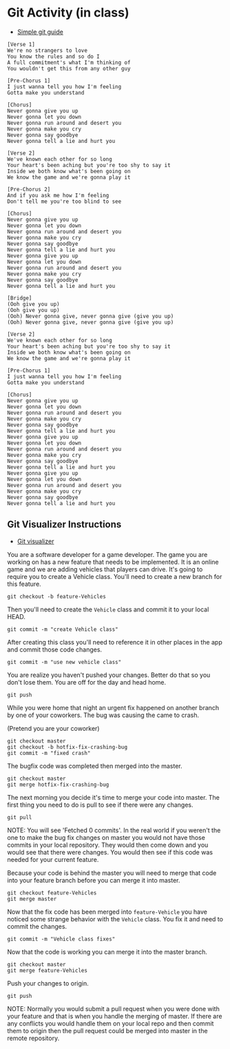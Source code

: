 # Git Activity (in class) #

- [Simple git guide](https://rogerdudler.github.io/git-guide/)

```[]
[Verse 1]
We're no strangers to love
You know the rules and so do I
A full commitment's what I'm thinking of
You wouldn't get this from any other guy

[Pre-Chorus 1]
I just wanna tell you how I'm feeling
Gotta make you understand

[Chorus]
Never gonna give you up
Never gonna let you down
Never gonna run around and desert you
Never gonna make you cry
Never gonna say goodbye
Never gonna tell a lie and hurt you

[Verse 2]
We've known each other for so long
Your heart's been aching but you're too shy to say it
Inside we both know what's been going on
We know the game and we're gonna play it

[Pre-Chorus 2]
And if you ask me how I'm feeling
Don't tell me you're too blind to see

[Chorus]
Never gonna give you up
Never gonna let you down
Never gonna run around and desert you
Never gonna make you cry
Never gonna say goodbye
Never gonna tell a lie and hurt you
Never gonna give you up
Never gonna let you down
Never gonna run around and desert you
Never gonna make you cry
Never gonna say goodbye
Never gonna tell a lie and hurt you

[Bridge]
(Ooh give you up)
(Ooh give you up)
(Ooh) Never gonna give, never gonna give (give you up)
(Ooh) Never gonna give, never gonna give (give you up)

[Verse 2]
We've known each other for so long
Your heart's been aching but you're too shy to say it
Inside we both know what's been going on
We know the game and we're gonna play it

[Pre-Chorus 1]
I just wanna tell you how I'm feeling
Gotta make you understand

[Chorus]
Never gonna give you up
Never gonna let you down
Never gonna run around and desert you
Never gonna make you cry
Never gonna say goodbye
Never gonna tell a lie and hurt you
Never gonna give you up
Never gonna let you down
Never gonna run around and desert you
Never gonna make you cry
Never gonna say goodbye
Never gonna tell a lie and hurt you
Never gonna give you up
Never gonna let you down
Never gonna run around and desert you
Never gonna make you cry
Never gonna say goodbye
Never gonna tell a lie and hurt you
```

## Git Visualizer Instructions ##

- [Git visualizer](https://git-school.github.io/visualizing-git/)

You are a software developer for a game developer. The game you are working on has a new feature that needs to be implemented. It is an online game and we are adding vehicles that players can drive. It's going to require you to create a Vehicle class. You'll need to create a new branch for this feature.

```
git checkout -b feature-Vehicles
```

Then you'll need to create the `Vehicle` class and commit it to your local HEAD.

```
git commit -m "create Vehicle class"
```

After creating this class you'll need to reference it in other places in the app and commit those code changes.

```
git commit -m "use new vehicle class"
```

You are realize you haven't pushed your changes. Better do that so you don't lose them. You are off for the day and head home.
```
git push
```

While you were home that night an urgent fix happened on another branch by one of your coworkers. The bug was causing the came to crash.

(Pretend you are your coworker)
```
git checkout master
git checkout -b hotfix-fix-crashing-bug
git commit -m "fixed crash"
```

The bugfix code was completed then merged into the master.

```
git checkout master
git merge hotfix-fix-crashing-bug
```


The next morning you decide it's time to merge your code into master. The first thing you need to do is pull to see if there were any changes.
```
git pull
```
NOTE: You will see 'Fetched 0 commits'. In the real world if you weren't the one to make the bug fix changes on master you would not have those commits in your local repository. They would then come down and you would see that there were changes. You would then see if this code was needed for your current feature.

Because your code is behind the master you will need to merge that code into your feature branch before you can merge it into master.

```
git checkout feature-Vehicles
git merge master
```

Now that the fix code has been merged into `feature-Vehicle` you have noticed some strange behavior with the `Vehicle` class. You fix it and need to commit the changes.

```
git commit -m "Vehicle class fixes"
```

Now that the code is working you can merge it into the master branch.

```
git checkout master
git merge feature-Vehicles
```

Push your changes to origin.
```
git push
```

NOTE: Normally you would submit a pull request when you were done with your feature and that is when you handle the merging of master. If there are any conflicts you would handle them on your local repo and then commit them to origin then the pull request could be merged into master in the remote repository.
